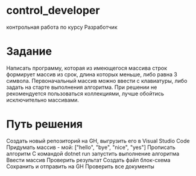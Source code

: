 # control_developer
контрольная работа по курсу Разработчик
# Задание
Написать программу, которая из имеющегося массива строк формирует массив из срок, длина которых меньше, либо равна 3 символа. Первоначальный массив можно ввести с клавиатуры, либо задать на старте выполнения алгоритма. При решении не рекомендуется пользоваться коллекциями, лучше обойтись исключительно массивами.
# Путь решения
Создать новый репозиторий на GH, выгрузить его в Visual Studio Code
Придумать массив - мой: ["hello", "bye", "nice", "yes"]
Прописать алгоритм
С командой dotnet run запустить выполнение алгоритма
Ввести массив
Проверить результат
Создать файл блок-схема
Сохранить и отправить на GH
Проверить все документы